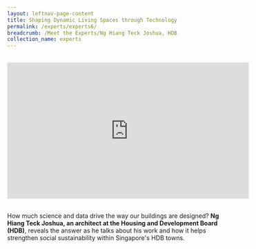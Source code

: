 ```yaml
---
layout: leftnav-page-content
title: Shaping Dynamic Living Spaces through Technology
permalink: /experts/experts6/
breadcrumb: /Meet the Experts/Ng Hiang Teck Joshua, HDB
collection_name: experts
---
```

<br>
<div class="bp-youtube">
<iframe width="560" height="315" src="https://www.youtube.com/embed/wXiouZalD68" frameborder="0" allow="accelerometer; autoplay; encrypted-media; gyroscope; picture-in-picture" allowfullscreen></iframe>
</div>
<br>

How much science and data drive the way our buildings are designed? <b>Ng Hiang Teck Joshua, an architect at the Housing and Development Board (HDB)</b>, reveals the answer as he talks about his work and how it helps strengthen social sustainability within Singapore's HDB towns.
